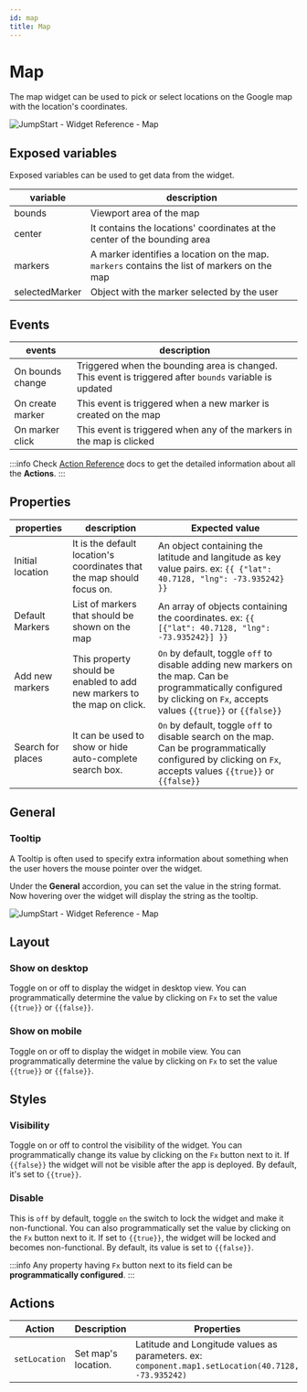 ```yaml
---
id: map
title: Map
---
```

# Map

The map widget can be used to pick or select locations on the Google map with the location's coordinates.

<div style={{textAlign: 'center'}}>

<img className="screenshot-full" src="/img/widgets/map/map.png" alt="JumpStart - Widget Reference - Map" />

</div>

## Exposed variables

Exposed variables can be used to get data from the widget.

| variable      | description |
| ----------- | ----------- |
| bounds      | Viewport area of the map |
| center      | It contains the locations' coordinates at the center of the bounding area |
| markers     | A marker identifies a location on the map. `markers` contains the list of markers on the map |
| selectedMarker | Object with the marker selected by the user |

## Events

| events      | description |
| ----------- | ----------- |
| On bounds change | Triggered when the bounding area is changed. This event is triggered after `bounds` variable is updated |
| On create marker | This event is triggered when a new marker is created on the map |
| On marker click | This event is triggered when any of the markers in the map is clicked |

:::info
Check [Action Reference](/docs/category/actions-reference) docs to get the detailed information about all the **Actions**.
:::

## Properties

| properties      | description | Expected value |
| ----------- | ----------- | ------------------ |
| Initial location | It is the default location's coordinates that the map should focus on. | An object containing the latitude and langitude as key value pairs. ex: `{{ {"lat": 40.7128, "lng": -73.935242} }}` |
| Default Markers | List of markers that should be shown on the map | An array of objects containing the coordinates. ex: `{{ [{"lat": 40.7128, "lng": -73.935242}] }}` | 
| Add new markers | This property should be enabled to add new markers to the map on click. | `On` by default, toggle `off` to disable adding new markers on the map. Can be programmatically configured by clicking on `Fx`, accepts values `{{true}}` or `{{false}}` |
| Search for places | It can be used to show or hide auto-complete search box. | `On` by default, toggle `off` to disable search on the map. Can be programmatically configured by clicking on `Fx`, accepts values `{{true}}` or `{{false}}` |

## General
### Tooltip

A Tooltip is often used to specify extra information about something when the user hovers the mouse pointer over the widget.

Under the <b>General</b> accordion, you can set the value in the string format. Now hovering over the widget will display the string as the tooltip.

<div style={{textAlign: 'center'}}>

<img className="screenshot-full" src="/img/tooltip.png" alt="JumpStart - Widget Reference - Map" />

</div>

## Layout

### Show on desktop

Toggle on or off to display the widget in desktop view. You can programmatically determine the value by clicking on `Fx` to set the value `{{true}}` or `{{false}}`.
### Show on mobile

Toggle on or off to display the widget in mobile view. You can programmatically determine the value by clicking on `Fx` to set the value `{{true}}` or `{{false}}`.

## Styles

### Visibility

Toggle on or off to control the visibility of the widget. You can programmatically change its value by clicking on the `Fx` button next to it. If `{{false}}` the widget will not be visible after the app is deployed. By default, it's set to `{{true}}`.

### Disable

This is `off` by default, toggle `on` the switch to lock the widget and make it non-functional. You can also programmatically set the value by clicking on the `Fx` button next to it. If set to `{{true}}`, the widget will be locked and becomes non-functional. By default, its value is set to `{{false}}`.

:::info
Any property having `Fx` button next to its field can be **programmatically configured**.
:::

## Actions

| Action      | Description | Properties |
| ----------- | ----------- | ------------------ |
| `setLocation` | Set map's location. | Latitude and Longitude values as parameters. ex: `component.map1.setLocation(40.7128, -73.935242)` |